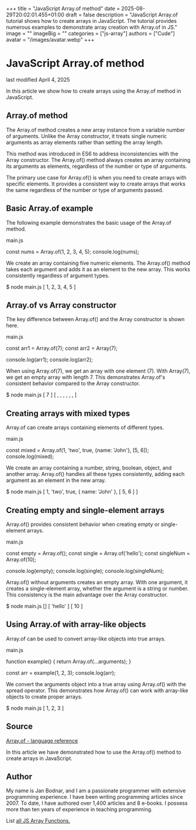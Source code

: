 +++
title = "JavaScript Array.of method"
date = 2025-08-29T20:02:01.455+01:00
draft = false
description = "JavaScript Array.of tutorial shows how to create arrays in JavaScript. The tutorial provides numerous examples to demonstrate array creation with Array.of in JS."
image = ""
imageBig = ""
categories = ["js-array"]
authors = ["Cude"]
avatar = "/images/avatar.webp"
+++

# JavaScript Array.of method

last modified April 4, 2025

 

In this article we show how to create arrays using the Array.of method
in JavaScript.

## Array.of method

The Array.of method creates a new array instance from a variable
number of arguments. Unlike the Array constructor, it treats single numeric
arguments as array elements rather than setting the array length.

This method was introduced in ES6 to address inconsistencies with the Array
constructor. The Array.of() method always creates an array containing its
arguments as elements, regardless of the number or type of arguments.

The primary use case for Array.of() is when you need to create arrays with
specific elements. It provides a consistent way to create arrays that works
the same regardless of the number or type of arguments passed.

## Basic Array.of example

The following example demonstrates the basic usage of the Array.of
method.

main.js
  

const nums = Array.of(1, 2, 3, 4, 5);
console.log(nums);

We create an array containing five numeric elements. The Array.of() method
takes each argument and adds it as an element to the new array. This works
consistently regardless of argument types.

$ node main.js
[ 1, 2, 3, 4, 5 ]

## Array.of vs Array constructor

The key difference between Array.of() and the Array constructor is shown here.

main.js
  

const arr1 = Array.of(7);
const arr2 = Array(7);

console.log(arr1);
console.log(arr2);

When using Array.of(7), we get an array with one element (7). With Array(7),
we get an empty array with length 7. This demonstrates Array.of's consistent
behavior compared to the Array constructor.

$ node main.js
[ 7 ]
[ , , , , , ,  ]

## Creating arrays with mixed types

Array.of can create arrays containing elements of different types.

main.js
  

const mixed = Array.of(1, 'two', true, {name: 'John'}, [5, 6]);
console.log(mixed);

We create an array containing a number, string, boolean, object, and another
array. Array.of() handles all these types consistently, adding each argument
as an element in the new array.

$ node main.js
[ 1, 'two', true, { name: 'John' }, [ 5, 6 ] ]

## Creating empty and single-element arrays

Array.of() provides consistent behavior when creating empty or single-element
arrays.

main.js
  

const empty = Array.of();
const single = Array.of('hello');
const singleNum = Array.of(10);

console.log(empty);
console.log(single);
console.log(singleNum);

Array.of() without arguments creates an empty array. With one argument, it
creates a single-element array, whether the argument is a string or number.
This consistency is the main advantage over the Array constructor.

$ node main.js
[]
[ 'hello' ]
[ 10 ]

## Using Array.of with array-like objects

Array.of can be used to convert array-like objects into true arrays.

main.js
  

function example() {
    return Array.of(...arguments);
}

const arr = example(1, 2, 3);
console.log(arr);

We convert the arguments object into a true array using Array.of() with the
spread operator. This demonstrates how Array.of() can work with array-like
objects to create proper arrays.

$ node main.js
[ 1, 2, 3 ]

## Source

[Array.of - language reference](https://developer.mozilla.org/en-US/docs/Web/JavaScript/Reference/Global_Objects/Array/of)

In this article we have demonstrated how to use the Array.of() method to create
arrays in JavaScript.

## Author

My name is Jan Bodnar, and I am a passionate programmer with extensive
programming experience. I have been writing programming articles since 2007.
To date, I have authored over 1,400 articles and 8 e-books. I possess more
than ten years of experience in teaching programming.

List [all JS Array Functions.](/javascript/#js-array)